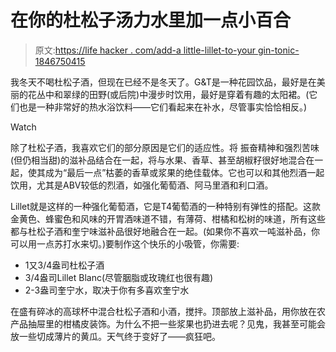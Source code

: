 # 在你的杜松子汤力水里加一点小百合

> 原文:[https://life hacker . com/add-a little-lillet-to-your gin-tonic-1846750415](https://lifehacker.com/add-a-little-lillet-to-your-gin-tonic-1846750415)

我冬天不喝杜松子酒，但现在已经不是冬天了。G&T是一种花园饮品，最好是在美丽的花丛中和翠绿的田野(或后院)中漫步时饮用，最好是穿着有趣的太阳裙。(它们也是一种非常好的热水浴饮料——它们看起来在补水，尽管事实恰恰相反。)

Watch

除了杜松子酒，我喜欢它们的部分原因是它们的适应性。将 振奋精神和强烈苦味(但仍相当甜)的滋补品结合在一起，将与水果、香草、甚至胡椒籽很好地混合在一起，使其成为“最后一点”枯萎的香草或浆果的绝佳载体。它也可以和其他烈酒一起饮用，尤其是ABV较低的烈酒，如强化葡萄酒、阿马里酒和利口酒。

Lillet就是这样的一种强化葡萄酒，它是T4葡萄酒的一种特别有弹性的搭配。这款金黄色、蜂蜜色和风味的开胃酒味道不错，有薄荷、柑橘和松树的味道，所有这些都与杜松子酒和奎宁味滋补品很好地融合在一起。(如果你不喜欢一吨滋补品，你可以用一点苏打水来切。)要制作这个快乐的小吸管，你需要:

*   1又3/4盎司杜松子酒
*   3/4盎司Lillet Blanc(尽管胭脂或玫瑰红也很有趣)
*   2-3盎司奎宁水，取决于你有多喜欢奎宁水

在盛有碎冰的高球杯中混合杜松子酒和小酒，搅拌。顶部放上滋补品，用你放在农产品抽屉里的柑橘皮装饰。为什么不把一些浆果也扔进去呢？见鬼，我甚至可能会放一些切成薄片的黄瓜。天气终于变好了——疯狂吧。